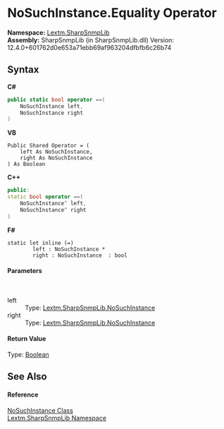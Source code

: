 # NoSuchInstance.Equality Operator 
 

**Namespace:**&nbsp;<a href="N_Lextm_SharpSnmpLib">Lextm.SharpSnmpLib</a><br />**Assembly:**&nbsp;SharpSnmpLib (in SharpSnmpLib.dll) Version: 12.4.0+601762d0e653a71ebb69af963204dfbfb6c26b74

## Syntax

**C#**<br />
``` C#
public static bool operator ==(
	NoSuchInstance left,
	NoSuchInstance right
)
```

**VB**<br />
``` VB
Public Shared Operator = ( 
	left As NoSuchInstance,
	right As NoSuchInstance
) As Boolean
```

**C++**<br />
``` C++
public:
static bool operator ==(
	NoSuchInstance^ left, 
	NoSuchInstance^ right
)
```

**F#**<br />
``` F#
static let inline (=)
        left : NoSuchInstance * 
        right : NoSuchInstance  : bool
```


#### Parameters
&nbsp;<dl><dt>left</dt><dd>Type: <a href="T_Lextm_SharpSnmpLib_NoSuchInstance">Lextm.SharpSnmpLib.NoSuchInstance</a><br /></dd><dt>right</dt><dd>Type: <a href="T_Lextm_SharpSnmpLib_NoSuchInstance">Lextm.SharpSnmpLib.NoSuchInstance</a><br /></dd></dl>

#### Return Value
Type: <a href="https://docs.microsoft.com/dotnet/api/system.boolean" target="_blank" rel="noopener noreferrer">Boolean</a>

## See Also


#### Reference
<a href="T_Lextm_SharpSnmpLib_NoSuchInstance">NoSuchInstance Class</a><br /><a href="N_Lextm_SharpSnmpLib">Lextm.SharpSnmpLib Namespace</a><br />